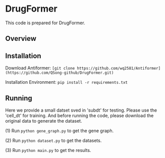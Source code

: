 # DrugFormer


This code is prepared for DrugFormer.

## Overview



## Installation
Download Antiformer:
```[git clone https://github.com/wq2581/Antiformer](https://github.com/QSong-github/DrugFormer.git)```

Installation Environment:
```pip install -r requirements.txt```



## Running

   Here we provide a small datset sved in 'subdt' for testing. Please use the 'cell_dt' for training. And before running the code, please download the original data to generate the dataset.
   
   (1) Run ```python gene_graph.py``` to get the gene graph.
   
   (2) Run ```python dataset.py``` to get the datasets.
   
   (3) Run ```python main.py``` to get the results.
   


   
